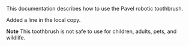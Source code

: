 This documentation describes how to use the Pavel robotic
toothbrush.

Added a line in the local copy.

**Note** This toothbrush is not safe to use for children,
adults, pets, and wildlife.
